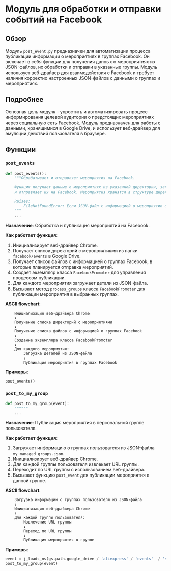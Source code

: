 # Модуль для обработки и отправки событий на Facebook

## Обзор

Модуль `post_event.py` предназначен для автоматизации процесса публикации информации о мероприятиях в группах Facebook. Он включает в себя функции для получения данных о мероприятиях из JSON-файлов, их обработки и отправки в указанные группы. Модуль использует веб-драйвер для взаимодействия с Facebook и требует наличия корректно настроенных JSON-файлов с данными о группах и мероприятиях.

## Подробнее

Основная цель модуля - упростить и автоматизировать процесс информирования целевой аудитории о предстоящих мероприятиях через социальную сеть Facebook. Модуль предназначен для работы с данными, хранящимися в Google Drive, и использует веб-драйвер для эмуляции действий пользователя в браузере.

## Функции

### `post_events`

```python
def post_events():
    """Обрабатывает и отправляет мероприятия на Facebook.

    Функция получает данные о мероприятиях из указанной директории, загружает детали мероприятий из JSON-файлов
    и отправляет их на Facebook. Мероприятия хранятся в структуре директорий под папкой `facebook/events`.

    Raises:
        FileNotFoundError: Если JSON-файл с информацией о мероприятии отсутствует.
    """
    ...
```

**Назначение**: Обработка и публикация мероприятий на Facebook.

**Как работает функция**:

1.  Инициализирует веб-драйвер Chrome.
2.  Получает список директорий с мероприятиями из папки `facebook/events` в Google Drive.
3.  Получает список файлов с информацией о группах Facebook, в которые планируется отправка мероприятий.
4.  Создает экземпляр класса `FacebookPromoter` для управления процессом публикации.
5.  Для каждого мероприятия загружает детали из JSON-файла.
6.  Вызывает метод `process_groups` класса `FacebookPromoter` для публикации мероприятия в выбранных группах.

**ASCII flowchart**:

```
    Инициализация веб-драйвера Chrome
    ↓
    Получение списка директорий с мероприятиями
    ↓
    Получение списка файлов с информацией о группах Facebook
    ↓
    Создание экземпляра класса FacebookPromoter
    ↓
    Для каждого мероприятия:
        Загрузка деталей из JSON-файла
        ↓
        Публикация мероприятия в группах Facebook
```

**Примеры**:

```python
post_events()
```

### `post_to_my_group`

```python
def post_to_my_group(event):
    """"""
    ...
```

**Назначение**: Публикация мероприятия в персональной группе пользователя.

**Как работает функция**:

1.  Загружает информацию о группах пользователя из JSON-файла `my_managed_groups.json`.
2.  Инициализирует веб-драйвер Chrome.
3.  Для каждой группы пользователя извлекает URL группы.
4.  Переходит по URL группы с использованием веб-драйвера.
5.  Вызывает функцию `post_event` для публикации мероприятия в данной группе.

**ASCII flowchart**:

```
    Загрузка информации о группах пользователя из JSON-файла
    ↓
    Инициализация веб-драйвера Chrome
    ↓
    Для каждой группы пользователя:
        Извлечение URL группы
        ↓
        Переход по URL группы
        ↓
        Публикация мероприятия в группе
```

**Примеры**:

```python
event = j_loads_ns(gs.path.google_drive / 'aliexpress' / 'events'  / 'sep_11_2024_over60_pricedown' / 'sep_11_2024_over60_pricedown.json')
post_to_my_group(event)